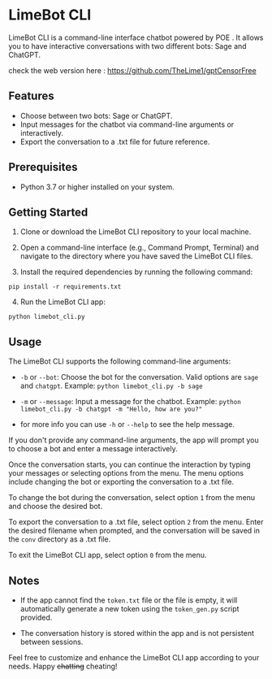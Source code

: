 # LimeBot CLI

LimeBot CLI is a command-line interface chatbot powered by POE . It allows you to have interactive conversations with two different bots: Sage and ChatGPT.

check the web version here : https://github.com/TheLime1/gptCensorFree

## Features

- Choose between two bots: Sage or ChatGPT.
- Input messages for the chatbot via command-line arguments or interactively.
- Export the conversation to a .txt file for future reference.

## Prerequisites

- Python 3.7 or higher installed on your system.

## Getting Started

1. Clone or download the LimeBot CLI repository to your local machine.

2. Open a command-line interface (e.g., Command Prompt, Terminal) and navigate to the directory where you have saved the LimeBot CLI files.

3. Install the required dependencies by running the following command:
```
pip install -r requirements.txt
```

4. Run the LimeBot CLI app:
```
python limebot_cli.py
```

## Usage

The LimeBot CLI supports the following command-line arguments:

- `-b` or `--bot`: Choose the bot for the conversation. Valid options are `sage` and `chatgpt`.
Example: `python limebot_cli.py -b sage`

- `-m` or `--message`: Input a message for the chatbot.
Example: `python limebot_cli.py -b chatgpt -m "Hello, how are you?"`

- for more info you can use `-h` or `--help` to see the help message.

If you don't provide any command-line arguments, the app will prompt you to choose a bot and enter a message interactively.

Once the conversation starts, you can continue the interaction by typing your messages or selecting options from the menu. The menu options include changing the bot or exporting the conversation to a .txt file.

To change the bot during the conversation, select option `1` from the menu and choose the desired bot.

To export the conversation to a .txt file, select option `2` from the menu. Enter the desired filename when prompted, and the conversation will be saved in the `conv` directory as a .txt file.

To exit the LimeBot CLI app, select option `0` from the menu.

## Notes

- If the app cannot find the `token.txt` file or the file is empty, it will automatically generate a new token using the `token_gen.py` script provided.

- The conversation history is stored within the app and is not persistent between sessions.

Feel free to customize and enhance the LimeBot CLI app according to your needs. Happy ~~chatting~~ cheating!
